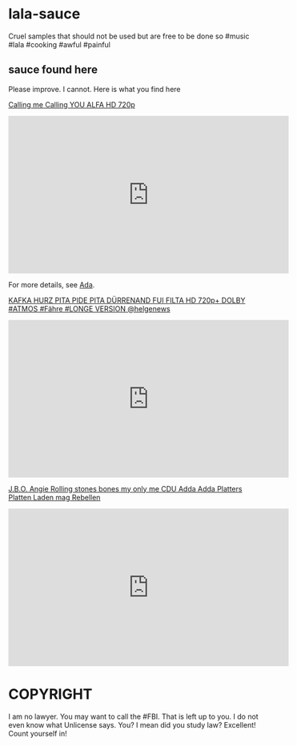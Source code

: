 # lala-sauce
Cruel samples that should not be used but are free to be done so #music #lala #cooking #awful #painful


## sauce found here

Please improve. I cannot. Here is what you find here


[Calling me Calling YOU ALFA HD 720p](https://www.youtube.com/embed/jddw7QN2FDE)

<iframe width="560" height="315" src="https://www.youtube.com/embed/jddw7QN2FDE" title="YouTube video player" frameborder="0" allow="accelerometer; autoplay; clipboard-write; encrypted-media; gyroscope; picture-in-picture" allowfullscreen></iframe>

For more details, see [Ada](https://twitter.com/AdaPasternak).


[KAFKA HURZ PITA PIDE PITA DÜRRENAND FUI FILTA HD 720p+ DOLBY #ATMOS #Fähre #LONGE VERSION @helgenews](https://www.youtube.com/embed/YHsPr0xmWUI)

<iframe width="560" height="315" src="https://www.youtube.com/embed/YHsPr0xmWUI" title="YouTube video player" frameborder="0" allow="accelerometer; autoplay; clipboard-write; encrypted-media; gyroscope; picture-in-picture" allowfullscreen></iframe>


[J.B.O. Angie Rolling stones bones my only me CDU Adda Adda Platters Platten Laden mag Rebellen](https://www.youtube.com/embed/HaVNGe1O8AE)

<iframe width="560" height="315" src="https://www.youtube.com/embed/HaVNGe1O8AE" title="YouTube video player" frameborder="0" allow="accelerometer; autoplay; clipboard-write; encrypted-media; gyroscope; picture-in-picture" allowfullscreen></iframe>

# COPYRIGHT

I am no lawyer. You may want to call the #FBI.
That is left up to you. I do not even know what Unlicense says.
You? I mean did you study law? Excellent! Count yourself in!
